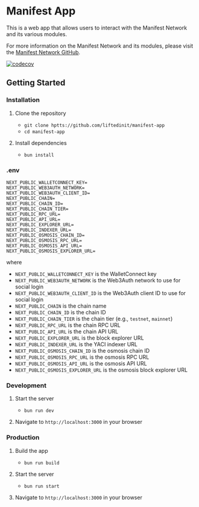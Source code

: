 # Manifest App

This is a web app that allows users to interact with the Manifest Network and its various modules.

For more information on the Manifest Network and its modules, please visit the [Manifest Network GitHub](https://github.com/liftedinit/manifest-ledger).

[![codecov](https://codecov.io/gh/liftedinit/manifest-app/branch/main/graph/badge.svg)](https://codecov.io/gh/liftedinit/manifest-app)

## Getting Started

### Installation

1. Clone the repository

   - `git clone hptts://github.com/liftedinit/manifest-app`
   - `cd manifest-app`

2. Install dependencies
   - `bun install`

### .env

```
NEXT_PUBLIC_WALLETCONNECT_KEY=
NEXT_PUBLIC_WEB3AUTH_NETWORK=
NEXT_PUBLIC_WEB3AUTH_CLIENT_ID=
NEXT_PUBLIC_CHAIN=
NEXT_PUBLIC_CHAIN_ID=
NEXT_PUBLIC_CHAIN_TIER=
NEXT_PUBLIC_RPC_URL=
NEXT_PUBLIC_API_URL=
NEXT_PUBLIC_EXPLORER_URL=
NEXT_PUBLIC_INDEXER_URL=
NEXT_PUBLIC_OSMOSIS_CHAIN_ID=
NEXT_PUBLIC_OSMOSIS_RPC_URL=
NEXT_PUBLIC_OSMOSIS_API_URL=
NEXT_PUBLIC_OSMOSIS_EXPLORER_URL=
```

where

- `NEXT_PUBLIC_WALLETCONNECT_KEY` is the WalletConnect key
- `NEXT_PUBLIC_WEB3AUTH_NETWORK` is the Web3Auth network to use for social login
- `NEXT_PUBLIC_WEB3AUTH_CLIENT_ID` is the Web3Auth client ID to use for social login
- `NEXT_PUBLIC_CHAIN` is the chain name
- `NEXT_PUBLIC_CHAIN_ID` is the chain ID
- `NEXT_PUBLIC_CHAIN_TIER` is the chain tier (e.g., `testnet`, `mainnet`)
- `NEXT_PUBLIC_RPC_URL` is the chain RPC URL
- `NEXT_PUBLIC_API_URL` is the chain API URL
- `NEXT_PUBLIC_EXPLORER_URL` is the block explorer URL
- `NEXT_PUBLIC_INDEXER_URL` is the YACI indexer URL
- `NEXT_PUBLIC_OSMOSIS_CHAIN_ID` is the osmosis chain ID
- `NEXT_PUBLIC_OSMOSIS_RPC_URL` is the osmosis RPC URL
- `NEXT_PUBLIC_OSMOSIS_API_URL` is the osmosis API URL
- `NEXT_PUBLIC_OSMOSIS_EXPLORER_URL` is the osmosis block explorer URL

### Development

1. Start the server

   - `bun run dev`

2. Navigate to `http://localhost:3000` in your browser

### Production

1. Build the app

   - `bun run build`

2. Start the server

   - `bun run start`

3. Navigate to `http://localhost:3000` in your browser
